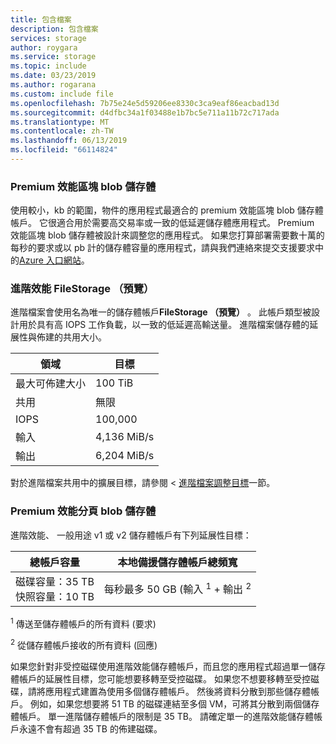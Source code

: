 ```yaml
---
title: 包含檔案
description: 包含檔案
services: storage
author: roygara
ms.service: storage
ms.topic: include
ms.date: 03/23/2019
ms.author: rogarana
ms.custom: include file
ms.openlocfilehash: 7b75e24e5d59206ee8330c3ca9eaf86eacbad13d
ms.sourcegitcommit: d4dfbc34a1f03488e1b7bc5e711a11b72c717ada
ms.translationtype: MT
ms.contentlocale: zh-TW
ms.lasthandoff: 06/13/2019
ms.locfileid: "66114824"
---
```

### <a name="premium-performance-block-blob-storage"></a>Premium 效能區塊 blob 儲存體

使用較小，kb 的範圍，物件的應用程式最適合的 premium 效能區塊 blob 儲存體帳戶。 它很適合用於需要高交易率或一致的低延遲儲存體應用程式。 Premium 效能區塊 blob 儲存體被設計來調整您的應用程式。 如果您打算部署需要數十萬的每秒的要求或以 pb 計的儲存體容量的應用程式，請與我們連絡來提交支援要求中的[Azure 入口網站](https://portal.azure.com/?#blade/Microsoft_Azure_Support/HelpAndSupportBlade)。

### <a name="premium-performance-filestorage-preview"></a>進階效能 FileStorage （預覽）

進階檔案會使用名為唯一的儲存體帳戶**FileStorage （預覽）** 。 此帳戶類型被設計用於具有高 IOPS 工作負載，以一致的低延遲高輸送量。 進階檔案儲存體的延展性與佈建的共用大小。

|領域  |目標  |
|---------|---------|
|最大可佈建大小     |100 TiB     |
|共用   |無限  |
|IOPS     |100,000    |
|輸入|4,136 MiB/s     |
|輸出|6,204 MiB/s |

 對於進階檔案共用中的擴展目標，請參閱 <<c0> [ 進階檔案調整目標](../articles/storage/common/storage-scalability-targets.md#premium-files-scale-targets)一節。

### <a name="premium-performance-page-blob-storage"></a>Premium 效能分頁 blob 儲存體

進階效能、 一般用途 v1 或 v2 儲存體帳戶有下列延展性目標：

| 總帳戶容量                            | 本地備援儲存體帳戶總頻寬                     |
| ------------------------------------------------- | --------------------------------------------------------------------------- |
| 磁碟容量：35 TB <br>快照容量：10 TB | 每秒最多 50 GB (輸入 <sup>1</sup> + 輸出 <sup>2</sup> |

<sup>1</sup> 傳送至儲存體帳戶的所有資料 (要求)

<sup>2</sup> 從儲存體帳戶接收的所有資料 (回應)

如果您針對非受控磁碟使用進階效能儲存體帳戶，而且您的應用程式超過單一儲存體帳戶的延展性目標，您可能想要移轉至受控磁碟。 如果您不想要移轉至受控磁碟，請將應用程式建置為使用多個儲存體帳戶。 然後將資料分散到那些儲存體帳戶。 例如，如果您想要將 51 TB 的磁碟連結至多個 VM，可將其分散到兩個儲存體帳戶。 單一進階儲存體帳戶的限制是 35 TB。 請確定單一的進階效能儲存體帳戶永遠不會有超過 35 TB 的佈建磁碟。